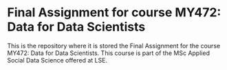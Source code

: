 # Final Assignment for course MY472: Data for Data Scientists

This is the repository where it is stored the Final Assignment for the course MY472: Data for Data Scientists.
This course is part of the MSc Applied Social Data Science offered at LSE. 
